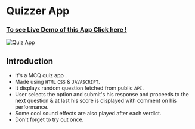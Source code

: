 # Quizzer App

### [To see Live Demo of this App Click here !](https://shivamchaurasia07.github.io/quizzerapp/)

![Quiz App](https://drive.google.com/uc?export=view&id=17yx-1MiL9kQDAkaK60QjugQJDHmracqW)

## Introduction
- It's a MCQ quiz app .<br/>
- Made using ```HTML``` ```CSS``` & ```JAVASCRIPT```.<br/>
- It displays random question fetched from public ```API```.
- User selects the option and submit's his response and proceeds to the next question & at last his score is displayed with comment on his performance.
- Some cool sound effects are also played after each verdict.
- Don't forget to try out once.
